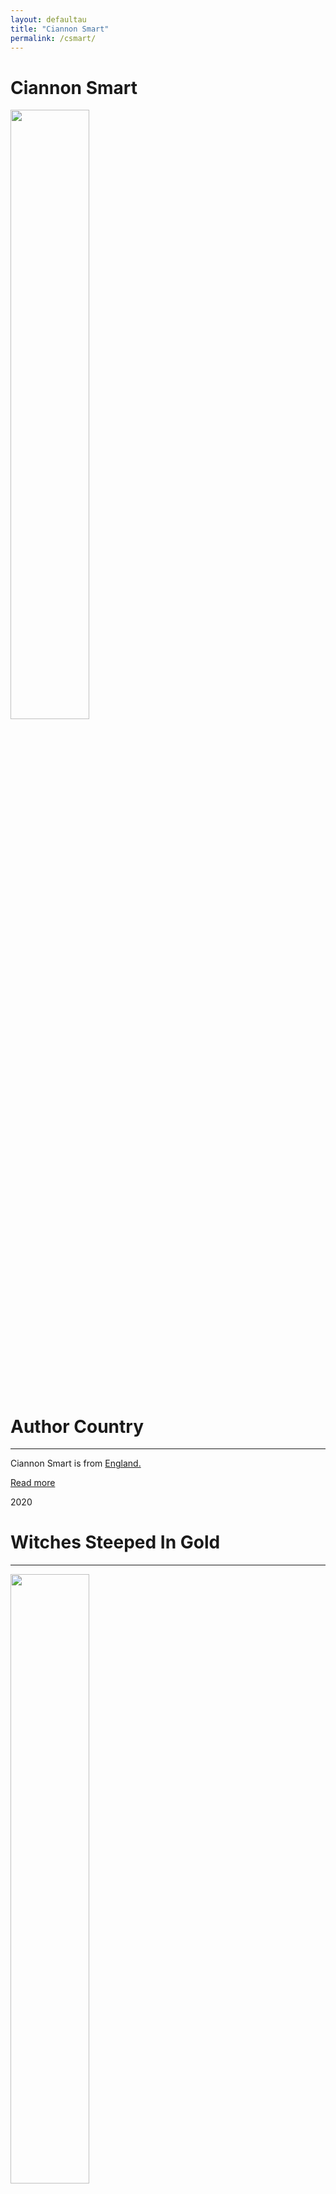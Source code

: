 ```yaml
---
layout: defaultau
title: "Ciannon Smart"
permalink: /csmart/
---
```

<!-- partial:index.partial.html -->
<div class="content">
    <h1>Ciannon Smart</h1>
    <div class="quote">
        <div><img src="https://thequietpond.files.wordpress.com/2021/02/ciannon-smart-pic_resized.jpg" height="50%" width = "50%" class="logo"></div>
    </div>
    <div class="timeline">
        <div style="padding-bottom:100px;"></div>
        <div class="block">
            <div class="date right"><p class="right">  </p></div>
            <div class="dot"></div>
            <div class="left first">
            <div class="author_country">
                <h1>Author Country</h1><hr>
          <div class="aclocation">  <p>Ciannon Smart is from <a href="{{ site.baseurl }}/11">England.</a></p></div>
              <div class="acreadmore">  <a href="NA" target="_blank">Read more</a></div>
            </div>
            </div>
        </div>
        <div class="block">
            <div class="date left"><p class="left">2020</p></div>
            <div class="dot"></div>
            <div class="right">
                <h1>Witches Steeped In Gold</h1><hr>
                <p><img src="https://encrypted-tbn3.gstatic.com/images?q=tbn:ANd9GcSTtF-3Tn-z0zhKAthNaYCf5_R0mFwIM70dNzrNnWdeTmkIMYYH" height="50%" width = "50%"></p>
                <p>
                Language: English<br/>
                Publisher: HarperCollins<br/>
                Pub_location: New York, NY, United States<br/>
                Genre: Fiction (Novel)<br/>
                Length: 533</p>
            </div>
        </div>
        <div class="block">
            <div class="date right"><p class="right">2022</p></div>
            <div class="dot"></div>
            <div class="left hide">
                <h1>Empress Crowned in Red</h1><hr>
                <p><img src="https://i.gr-assets.com/images/S/compressed.photo.goodreads.com/books/1634748716l/58984663.jpg" height="50%" width = "50%"></p>
                <p>Language: English<br/>
                Publisher: HarperCollins<br/>
                Pub_location: New York, NY, United States<br/>
                Genre: Fiction (Novel)<br/>
                Length: 768</p>
            </div>
        </div>
        <div id="footer">
        <p id="copyright">Made by&nbsp;<strong><a href="https://www.linkedin.com/in/nicolae-stefan-tudoran-b02291127/" target="_blank">StefanTudoran</a></strong></p>
    </div>
</div>
